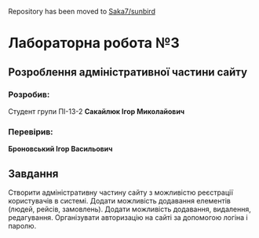 Repository has been moved to [Saka7/sunbird](https://github.com/Saka7/sunbird)

# Лабораторна робота №3

## Розроблення адміністративної частини сайту

### Розробив:

Студент групи ПІ-13-2 **Сакайлюк Ігор Миколайович**


### Перевірив:

**Броновський Ігор Васильович**


## Завдання

Створити адміністративну частину сайту з можливістю реєстрації користувачів в системі.
Додати можливість додавання елементів (людей, рейсів, замовлень).
Додати можливість додавання, видалення, редагування.
Організувати авторизацію на сайті за допомогою логіна і паролю.

